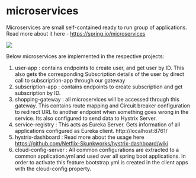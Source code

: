 # microservices

Microservices are small self-contained ready to run group of applications. Read more about it here - https://spring.io/microservices

![](https://spring.io/images/diagram-microservices-88e01c7d34c688cb49556435c130d352.svg)

Below microservices are implemented in the respective projects:
1. user-app : contains endpoints to create user, and get user by ID. This also gets the corresponding Subscription details of the user by direct call to subscription-app through our gateway
2. subscription-app : contains endpoints to create subscription and get subscription by ID.
3. shopping-gateway : all microservices will be accessed through this gateway. This contains route mapping and Circuit breaker configuration to redirect URL to another endpoint when something goes wrong in the service. Its also configured to send data to Hystrix Server.
4. service-registry : This acts as Eureka Server. Gets information of all applications configured as Eureka client. http://localhost:8761/
5. hystrix-dashboard : Read more about the usage here https://github.com/Netflix-Skunkworks/hystrix-dashboard/wiki
6. cloud-config-server : All common configurations are extracted to a common application.yml and used over all spring boot applications. In order to activate this feature bootstrap.yml is created in the client apps with the cloud-config property.

